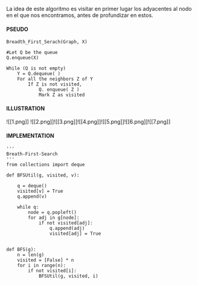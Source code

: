 La idea de este algoritmo es visitar en primer lugar los adyacentes al nodo en el que nos encontramos, antes de profundizar en estos.

#### PSEUDO

```pseudo-code
Breadth_First_Serach(Graph, X) 

#Let Q be the queue  
Q.enqueue(X) 

While (Q is not empty)  
	Y = Q.dequeue( ) 
	For all the neighbors Z of Y  
		If Z is not visited, 
			Q. enqueue( Z ) 
			Mark Z as visited
```

#### ILLUSTRATION

![[1.png]]
![[2.png]]![[3.png]]![[4.png]]![[5.png]]![[6.png]]![[7.png]]
#### IMPLEMENTATION

```python3
'''  
Breath-First-Search  
'''  
from collections import deque  
  
def BFSUtil(g, visited, v):  
  
    q = deque()  
    visited[v] = True  
    q.append(v)  
      
    while q:  
        node = q.popleft()  
        for adj in g[node]:  
            if not visited[adj]:  
                q.append(adj)  
                visited[adj] = True  
  
  
def BFS(g):  
    n = len(g)  
    visited = [False] * n  
    for i in range(n):  
        if not visited[i]:  
            BFSUtil(g, visited, i)
```
